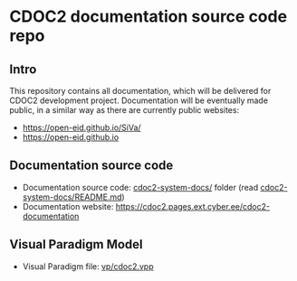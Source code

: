 # CDOC2 documentation source code repo

## Intro

This repository contains all documentation, which will be delivered for CDOC2 development project. Documentation will be eventually made public, in a similar way as there are currently public websites:

* <https://open-eid.github.io/SiVa/>
* <https://open-eid.github.io>

## Documentation source code

* Documentation source code: [cdoc2-system-docs/](cdoc2-system-docs/) folder (read [cdoc2-system-docs/README.md](cdoc2-system-docs/README.md))
* Documentation website: <https://cdoc2.pages.ext.cyber.ee/cdoc2-documentation>

## Visual Paradigm Model

* Visual Paradigm file: [vp/cdoc2.vpp](vp/cdoc2.vpp)
